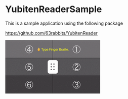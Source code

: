 # YubitenReaderSample

This is a sample application using the following package

https://github.com/63rabbits/YubitenReader

![](./YubitenReaderSample.gif)
